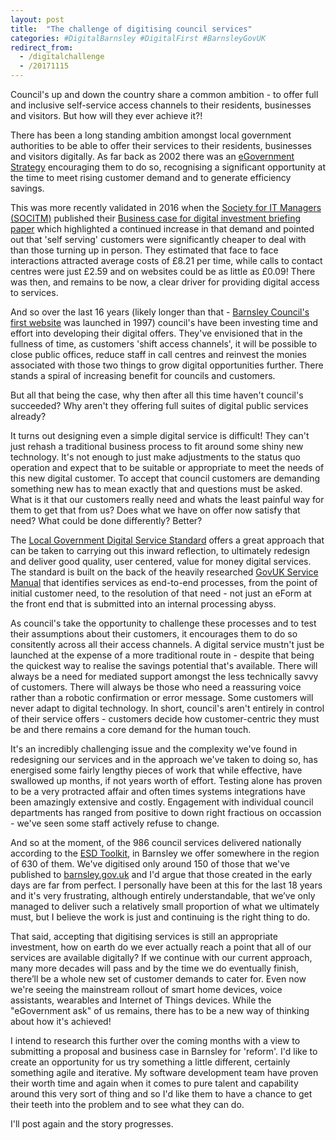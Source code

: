 ```yaml
---
layout: post
title:  "The challenge of digitising council services"
categories: #DigitalBarnsley #DigitalFirst #BarnsleyGovUK
redirect_from:
  - /digitalchallenge
  - /20171115
---
```

Council's up and down the country share a common ambition - to offer full and inclusive self-service access channels to their residents, businesses and visitors. But how will they ever achieve it?!

There has been a long standing ambition amongst local government authorities to be able to offer their services to their residents, businesses and visitors digitally. As far back as 2002 there was an [eGovernment Strategy](https://joinup.ec.europa.eu/document/national-strategy-local-egovernment-england-localegov) encouraging them to do so, recognising a significant opportunity at the time to meet rising customer demand and to generate efficiency savings.

This was more recently validated in 2016 when the [Society for IT Managers (SOCITM)](https://socitm.net/) published their [Business case for digital investment briefing paper](https://www.socitm.net/files/download/26) which highlighted a continued increase in that demand and pointed out that 'self serving' customers were significantly cheaper to deal with than those turning up in person. They estimated that face to face interactions attracted average costs of £8.21 per time, while calls to contact centres were just £2.59 and on websites could be as little as £0.09! There was then, and remains to be now, a clear driver for providing digital access to services.

And so over the last 16 years (likely longer than that - [Barnsley Council's first website](https://web.archive.org/web/19980122135036/http://www.barnsley.gov.uk:80/) was launched in 1997) council's have been investing time and effort into developing their digital offers. They've envisioned that in the fullness of time, as customers 'shift access channels', it will be possible to close public offices, reduce staff in call centres and reinvest the monies associated with those two things to grow digital opportunities further. There stands a spiral of increasing benefit for councils and customers.

But all that being the case, why then after all this time haven't council's succeeded? Why aren't they offering full suites of digital public services already?

It turns out designing even a simple digital service is difficult! They can't just rehash a traditional business process to fit around some shiny new technology. It's not enough to just make adjustments to the status quo operation and expect that to be suitable or appropriate to meet the needs of this new digital customer. To accept that council customers are demanding something new has to mean exactly that and questions must be asked. What is it that our customers really need and whats the least painful way for them to get that from us? Does what we have on offer now satisfy that need? What could be done differently? Better?

The [Local Government Digital Service Standard](https://localgovdigital.info/localgov-digital-makers/outputs/local-government-digital-service-standard/standard/) offers a great approach that can be taken to carrying out this inward reflection, to ultimately redesign and deliver good quality, user centered, value for money digital services. The standard is built on the back of the heavily researched [GovUK Service Manual](https://www.gov.uk/service-manual) that identifies services as end-to-end processes, from the point of initial customer need, to the resolution of that need - not just an eForm at the front end that is submitted into an internal processing abyss.

As council's take the opportunity to challenge these processes and to test their assumptions about their customers, it encourages them to do so consitently across all their access channels. A digital service mustn't just be launched at the expense of a more traditional route in - despite that being the quickest way to realise the savings potential that's available. There will always be a need for mediated support amongst the less technically savvy of customers. There will always be those who need a reassuring voice rather than a robotic confirmation or error message. Some customers will never adapt to digital technology. In short, council's aren't entirely in control of their service offers - customers decide how customer-centric they must be and there remains a core demand for the human touch.

It's an incredibly challenging issue and the complexity we've found in redesigning our services and in the approach we've taken to doing so, has energised some fairly lengthy pieces of work that while effective, have swallowed up months, if not years worth of effort. Testing alone has proven to be a very protracted affair and often times systems integrations have been amazingly extensive and costly. Engagement with individual council departments has ranged from positive to down right fractious on occassion - we've seen some staff actively refuse to change. 

And so at the moment, of the 986 council services delivered nationally according to the [ESD Toolkit](http://standards.esd.org.uk/?uri=list%2FenglishAndWelshServices), in Barnsley we offer somewhere in the region of 630 of them. We've digitised only around 150 of those that we've published to [barnsley.gov.uk](https://www.barnsley.gov.uk) and I'd argue that those created in the early days are far from perfect. I personally have been at this for the last 18 years and it's very frustrating, although entirely understandable, that we’ve only managed to deliver such a relatively small proportion of what we ultimately must, but I believe the work is just and continuing is the right thing to do.

That said, accepting that digitising services is still an appropriate investment, how on earth do we ever actually reach a point that all of our services are available digitally? If we continue with our current approach, many more decades will pass and by the time we do eventually finish, there’ll be a whole new set of customer demands to cater for. Even now we're seeing the mainstream rollout of smart home devices, voice assistants, wearables and Internet of Things devices. While the "eGovernment ask" of us remains, there has to be a new way of thinking about how it's achieved!

I intend to research this further over the coming months with a view to submitting a proposal and business case in Barnsley for 'reform'. I'd like to create an opportunity for us try something a little different, certainly something agile and iterative. My software development team have proven their worth time and again when it comes to pure talent and capability around this very sort of thing and so I'd like them to have a chance to get their teeth into the problem and to see what they can do.

I'll post again and the story progresses.

